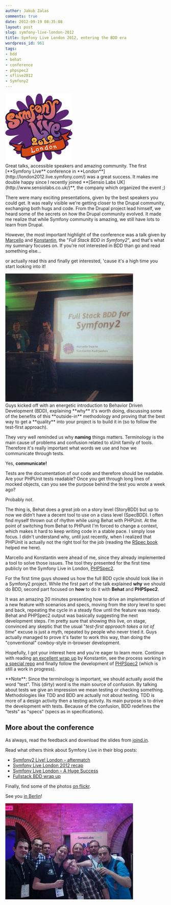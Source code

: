 ```yaml
---
author: Jakub Zalas
comments: true
date: 2012-09-19 08:35:08
layout: post
slug: symfony-live-london-2012
title: Symfony Live London 2012, entering the BDD era
wordpress_id: 961
tags:
- bdd
- behat
- conference
- phpspec2
- sflive2012
- Symfony2
---
```


<div class="pull-left">
    <img src="/uploads/wp/2012/09/sflive-london-2012.png" title="Symfony Live London 2012" alt="Symfony Live London 2012" class="img-responsive" />
</div>
Great talks, accessible speakers and amazing community. The first [**Symfony Live** conference in **London**](http://london2012.live.symfony.com/) was a great success. It makes me double happy since I recently joined **[Sensio Labs UK](http://www.sensiolabs.co.uk/)**, the company which organized the event ;)

There were many exciting presentations, given by the best speakers you could get. It was really visible we're getting closer to the Drupal community, exchanging both hugs and code. From the Drupal project lead himself, we heard some of the secrets on how the Drupal community evolved. It made me realize that while Symfony community is amazing, we still have lots to learn from Drupal.

However, the most important highlight of the conference was a talk given by [Marcello](https://twitter.com/_md) and [Konstantin](https://twitter.com/everzet), the "*Full Stack BDD in Symfony2*", and that's what my summary focuses on. If you're not interested in BDD than go and read something else...

or actually read this and finally get interested, 'cause it's a high time you start looking into it!

<div class="pull-right">
    <a href="http://instagram.com/p/Pj6SettmxK/"><img src="/uploads/wp/2012/09/konstantin-and-marcello-400x400.jpg" title="Konstantin and Marcello" alt="Konstantin and Marcello" class="img-responsive" /></a>
</div>
Guys kicked off with an energetic introduction to Behavior Driven Development (BDD), explaining **why** it's worth doing, discussing some of the benefits of this **outside-in** methodology and proving that the best way to get a **quality** into your project is to build it in (so to follow the test-first approach).

They very well reminded us why **naming** things matters. Terminology is the main cause of problems and confusion related to xUnit family of tools. Therefore it's really important what words we use and how we communicate through tests.

Yes, **communicate!**

Tests are the documentation of our code and therefore should be readable. Are your PHPUnit tests readable? Once you get through long lines of mocked objects, can you see the purpose behind the test you wrote a week ago?

Probably not.

The thing is, Behat does a great job on a story level (StoryBDD) but up to now we didn't have a decent tool to use on a class level (SpecBDD). I often find myself thrown out of rhythm while using Behat with PHPUnit. At the point of switching from Behat to PHPunit I'm forced to change a context, which makes it hard to keep writing code in a stable pace. I simply lose focus. I didn't understand why, until just recently, when I realized that PHPUnit is actually not the right tool for the job (reading the [RSpec book](http://pragprog.com/book/achbd/the-rspec-book) helped me here).

Marcello and Konstantin were ahead of me, since they already implemented a tool to solve those issues. The tool they presented for the first time publicly on the Symfony Live in London, [PHPSpec2](https://github.com/phpspec/phpspec2).

For the first time guys showed us how the full BDD cycle should look like in a Symfony2 project. While the first part of the talk explained **why** we should do BDD, second part focused on **how** to do it with **Behat** and **PHPSpec2**.

It was an amazing 20 minutes presenting how to drive an implementation of a new feature with scenarios and specs, moving from the story level to spec and back, repeating the cycle in a steady flow until the feature was ready. Behat and PHPSpec2 output was basically suggesting the next development steps. I'm pretty sure that showing this live, on stage, convinced any skeptic that the usual "*test-first approach takes a lot of time*" excuse is just a myth, repeated by people who never tried it. Guys actually managed to prove it's faster to work this way, than doing the "conventional" cowboy-style in-browser development.

Hopefully, I got your interest here and you're eager to learn more. Continue with reading [an excellent wrap up](http://everzet.com/post/31581124270/fullstack-bdd-2012-wrapup) by Konstantin, see the process working in [a special repo](https://github.com/everzet/fullstack-bdd-sflive2012) and finally follow the development of [PHPSpec2](https://github.com/phpspec/phpspec2) (which is still a work in progress).

<div class="alert alert-warning" markdown="1">**Note**: Since the terminology is important, we should actually avoid the word "test". This (dirty) word is the main source of confusion. By talking about tests we give an impression we mean testing or checking something. Methodologies like TDD and BDD are actually not about testing. TDD is more of a design activity then a testing activity. Its main purpose is to drive the development with tests. Because of the confusion, BDD redefines the "tests" as "specs" (specs as in specifications).</div>


## More about the conference


As always, read the feedback and download the slides from [joind.in](https://joind.in/event/view/1000).

Read what others think about Symfony Live in their blog posts:
* [Symfony2 Live! London – aftermatch](http://criticallog.thornet.net/2012/09/14/symfony2-live-london-aftermatch/)
* [Symfony Live London 2012 recap](http://xlab.pl/symfony-live-london-2012-recap/)
* [Symfony Live London – A Huge Success](http://www.sensiolabs.co.uk/blog/symfony-live-london-a-huge-success/)
* [Fullstack BDD wrap up](http://everzet.com/post/31581124270/fullstack-bdd-2012-wrapup)




Finally, find some of the photos [on flickr](http://www.flickr.com/photos/sensiolabsuk/sets/72157631558775580/).




See you [in Berlin](http://berlin2012.live.symfony.com/en/index.html)!



<div class="text-center">
    <a href="/uploads/wp/2012/09/polish-symfony-community-london-2012.jpg"><img src="/uploads/wp/2012/09/polish-symfony-community-london-2012-400x300.jpg" title="Polish Symfony Team" alt="Polish Symfony Team" class="img-responsive" /></a>
</div>

